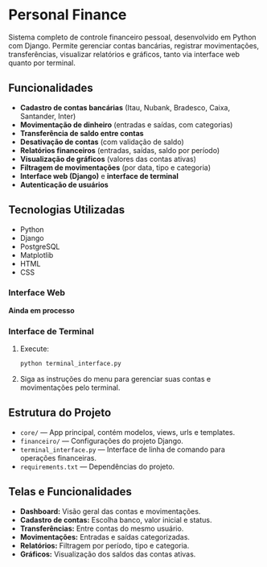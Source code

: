 # Personal Finance

Sistema completo de controle financeiro pessoal, desenvolvido em Python com Django. Permite gerenciar contas bancárias, registrar movimentações, transferências, visualizar relatórios e gráficos, tanto via interface web quanto por terminal.

## Funcionalidades

- **Cadastro de contas bancárias** (Itau, Nubank, Bradesco, Caixa, Santander, Inter)
- **Movimentação de dinheiro** (entradas e saídas, com categorias)
- **Transferência de saldo entre contas**
- **Desativação de contas** (com validação de saldo)
- **Relatórios financeiros** (entradas, saídas, saldo por período)
- **Visualização de gráficos** (valores das contas ativas)
- **Filtragem de movimentações** (por data, tipo e categoria)
- **Interface web (Django)** e **interface de terminal**
- **Autenticação de usuários**

## Tecnologias Utilizadas

- Python 
- Django 
- PostgreSQL
- Matplotlib
- HTML
- CSS

### Interface Web

**Ainda em processo**

### Interface de Terminal

1. Execute:
   ```bash
   python terminal_interface.py
   ```
2. Siga as instruções do menu para gerenciar suas contas e movimentações pelo terminal.

## Estrutura do Projeto

- `core/` — App principal, contém modelos, views, urls e templates.
- `financeiro/` — Configurações do projeto Django.
- `terminal_interface.py` — Interface de linha de comando para operações financeiras.
- `requirements.txt` — Dependências do projeto.

## Telas e Funcionalidades

- **Dashboard:** Visão geral das contas e movimentações.
- **Cadastro de contas:** Escolha banco, valor inicial e status.
- **Transferências:** Entre contas do mesmo usuário.
- **Movimentações:** Entradas e saídas categorizadas.
- **Relatórios:** Filtragem por período, tipo e categoria.
- **Gráficos:** Visualização dos saldos das contas ativas.
